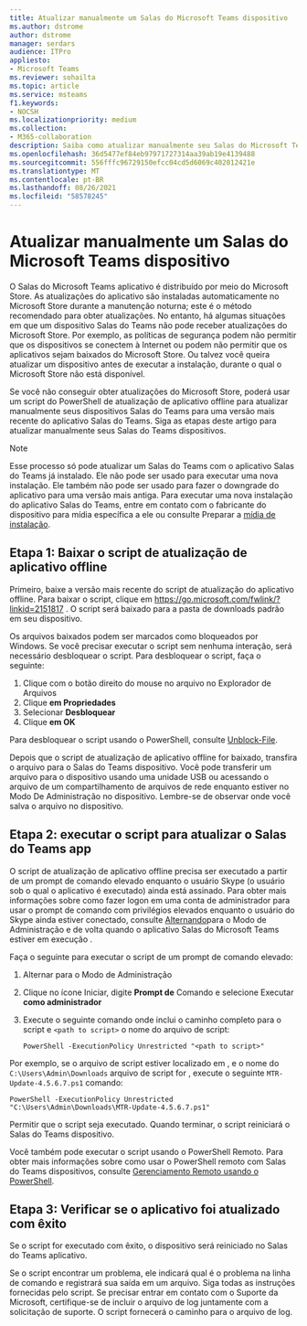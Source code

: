 ```yaml
---
title: Atualizar manualmente um Salas do Microsoft Teams dispositivo
ms.author: dstrome
author: dstrome
manager: serdars
audience: ITPro
appliesto:
- Microsoft Teams
ms.reviewer: sohailta
ms.topic: article
ms.service: msteams
f1.keywords:
- NOCSH
ms.localizationpriority: medium
ms.collection:
- M365-collaboration
description: Saiba como atualizar manualmente seu Salas do Microsoft Teams para uma versão específica.
ms.openlocfilehash: 36d5477ef84eb97971727314aa39ab19e4139488
ms.sourcegitcommit: 556fffc96729150efcc04cd5d6069c402012421e
ms.translationtype: MT
ms.contentlocale: pt-BR
ms.lasthandoff: 08/26/2021
ms.locfileid: "58578245"
---
```

# <a name="manually-update-a-microsoft-teams-rooms-device"></a>Atualizar manualmente um Salas do Microsoft Teams dispositivo

O Salas do Microsoft Teams aplicativo é distribuído por meio do Microsoft Store. As atualizações do aplicativo são instaladas automaticamente no Microsoft Store durante a manutenção noturna; este é o método recomendado para obter atualizações. No entanto, há algumas situações em que um dispositivo Salas do Teams não pode receber atualizações do Microsoft Store. Por exemplo, as políticas de segurança podem não permitir que os dispositivos se conectem à Internet ou podem não permitir que os aplicativos sejam baixados do Microsoft Store. Ou talvez você queira atualizar um dispositivo antes de executar a instalação, durante o qual o Microsoft Store não está disponível.

Se você não conseguir obter atualizações do Microsoft Store, poderá usar um script do PowerShell de atualização de aplicativo offline para atualizar manualmente seus dispositivos Salas do Teams para uma versão mais recente do aplicativo Salas do Teams. Siga as etapas deste artigo para atualizar manualmente seus Salas do Teams dispositivos.

> [!NOTE]
> Esse processo só pode atualizar um Salas do Teams com o aplicativo Salas do Teams já instalado. Ele não pode ser usado para executar uma nova instalação. Ele também não pode ser usado para fazer o downgrade do aplicativo para uma versão mais antiga. Para executar uma nova instalação do aplicativo Salas do Teams, entre em contato com o fabricante do dispositivo para mídia específica a ele ou consulte Preparar a [mídia de instalação](console.md#prepare-the-installation-media).

## <a name="step-1-download-the-offline-app-update-script"></a>Etapa 1: Baixar o script de atualização de aplicativo offline

Primeiro, baixe a versão mais recente do script de atualização do aplicativo offline. Para baixar o script, clique em <https://go.microsoft.com/fwlink/?linkid=2151817> . O script será baixado para a pasta de downloads padrão em seu dispositivo.

Os arquivos baixados podem ser marcados como bloqueados por Windows. Se você precisar executar o script sem nenhuma interação, será necessário desbloquear o script. Para desbloquear o script, faça o seguinte:

1. Clique com o botão direito do mouse no arquivo no Explorador de Arquivos
2. Clique **em Propriedades**
3. Selecionar **Desbloquear**
4. Clique **em OK**

Para desbloquear o script usando o PowerShell, consulte [Unblock-File](/powershell/module/microsoft.powershell.utility/unblock-file?view=powershell-7.1).

Depois que o script de atualização de aplicativo offline for baixado, transfira o arquivo para o Salas do Teams dispositivo. Você pode transferir um arquivo para o dispositivo usando uma unidade USB ou acessando o arquivo de um compartilhamento de arquivos de rede enquanto estiver no Modo De Administração no dispositivo. Lembre-se de observar onde você salva o arquivo no dispositivo.

## <a name="step-2-run-the-script-to-update-the-teams-rooms-app"></a>Etapa 2: executar o script para atualizar o Salas do Teams app

O script de atualização de aplicativo offline precisa ser executado a partir de um prompt de comando elevado enquanto o usuário Skype (o usuário sob o qual o aplicativo é executado) ainda está assinado. Para obter mais informações sobre como fazer logon em uma conta de administrador para usar o prompt de comando com privilégios elevados enquanto o usuário do Skype ainda estiver conectado, consulte [Alternando](rooms-operations.md#switching-to-admin-mode-and-back-when-the-microsoft-teams-rooms-app-is-running)para o Modo de Administração e de volta quando o aplicativo Salas do Microsoft Teams estiver em execução .

Faça o seguinte para executar o script de um prompt de comando elevado:

1. Alternar para o Modo de Administração
2. Clique no ícone Iniciar, digite **Prompt de** Comando e selecione Executar **como administrador**
3. Execute o seguinte comando onde inclui o caminho completo para o script e `<path to script>` o nome do arquivo de script:

    ```console
    PowerShell -ExecutionPolicy Unrestricted "<path to script>"
    ```

Por exemplo, se o arquivo de script estiver localizado em , e o nome do `C:\Users\Admin\Downloads` arquivo de script for , execute o seguinte `MTR-Update-4.5.6.7.ps1` comando:

```console
PowerShell -ExecutionPolicy Unrestricted "C:\Users\Admin\Downloads\MTR-Update-4.5.6.7.ps1"
```

Permitir que o script seja executado. Quando terminar, o script reiniciará o Salas do Teams dispositivo.

Você também pode executar o script usando o PowerShell Remoto. Para obter mais informações sobre como usar o PowerShell remoto com Salas do Teams dispositivos, consulte [Gerenciamento Remoto usando o PowerShell](rooms-operations.md#remote-management-using-powershell).

## <a name="step-3-verify-the-app-has-been-updated-successfully"></a>Etapa 3: Verificar se o aplicativo foi atualizado com êxito

Se o script for executado com êxito, o dispositivo será reiniciado no Salas do Teams aplicativo.

Se o script encontrar um problema, ele indicará qual é o problema na linha de comando e registrará sua saída em um arquivo. Siga todas as instruções fornecidas pelo script. Se precisar entrar em contato com o Suporte da Microsoft, certifique-se de incluir o arquivo de log juntamente com a solicitação de suporte. O script fornecerá o caminho para o arquivo de log.